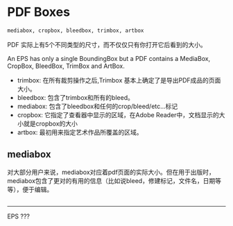 # PDF Boxes

```txt
mediabox, cropbox, bleedbox, trimbox, artbox
```

PDF 实际上有5个不同类型的尺寸，而不仅仅只有你打开它后看到的大小。

An EPS has only a single BoundingBox but a PDF contains a MediaBox, CropBox, BleedBox, TrimBox and ArtBox.

- trimbox: 在所有裁剪操作之后,Trimbox 基本上确定了是导出PDF成品的页面大小。
- bleedbox: 包含了trimbox和所有的bleed。
- mediabox: 包含了bleedbox和任何的crop/bleed/etc...标记
- cropbox: 它指定了查看器中显示的区域，在Adobe Reader中，文档显示的大小就是cropbox的大小
- artbox: 最初用来指定艺术作品所覆盖的区域。

## mediabox

对大部分用户来说，mediabox对应着pdf页面的实际大小。但在用于出版时，mediabox包含了更对的有用的信息（比如说bleed，修建标记，文件名，日期等等），便于编辑。

## 
-----------------------------
EPS ???

